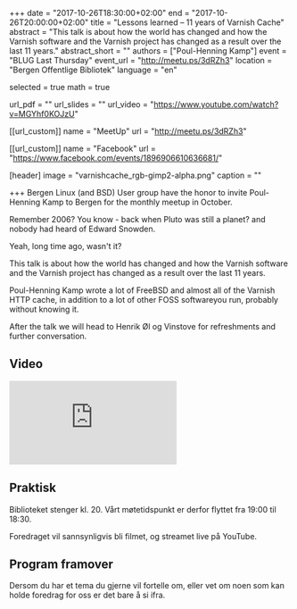 +++
date = "2017-10-26T18:30:00+02:00"
end = "2017-10-26T20:00:00+02:00"
title = "Lessons learned – 11 years of Varnish Cache"
abstract = "This talk is about how the world has changed and how the Varnish software and the Varnish project has changed as a result over the last 11 years."
abstract_short = ""
authors = ["Poul-Henning Kamp"]
event = "BLUG Last Thursday"
event_url = "http://meetu.ps/3dRZh3"
location = "Bergen Offentlige Bibliotek"
language = "en"

selected = true
math = true

url_pdf = ""
url_slides = ""
url_video = "https://www.youtube.com/watch?v=MGYhf0KOJzU"


[[url_custom]]
name = "MeetUp"
url = "http://meetu.ps/3dRZh3"


[[url_custom]]
name = "Facebook"
url = "https://www.facebook.com/events/1896906610636681/"

[header]
image = "varnishcache_rgb-gimp2-alpha.png"
caption = ""

+++
Bergen Linux (and BSD) User group have the honor to invite Poul-Henning Kamp to Bergen for the monthly meetup in October.

Remember 2006? You know - back when Pluto was still a planet? and nobody had heard of Edward Snowden.

Yeah, long time ago, wasn't it?

This talk is about how the world has changed and how the Varnish software and the Varnish project has changed as a result over the last 11 years.

Poul-Henning Kamp wrote a lot of FreeBSD and almost all of the Varnish HTTP cache, in addition to a lot of other FOSS softwareyou run, probably without knowing it.

After the talk we will head to Henrik Øl og Vinstove for refreshments and further conversation. 

## Video

<div class="video"><iframe src="https://www.youtube.com/embed/MGYhf0KOJzU" frameborder="0" allowfullscreen></iframe></div>

## Praktisk
Biblioteket stenger kl. 20. Vårt møtetidspunkt er derfor flyttet fra 19:00 til 18:30. 

Foredraget vil sannsynligvis bli filmet, og streamet live på YouTube.

## Program framover
Dersom du har et tema du gjerne vil fortelle om, eller vet om noen som kan holde foredrag for oss er det bare å si ifra.
